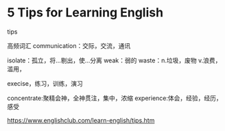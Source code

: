 # 5 Tips for Learning English



tips


高频词汇
communication：交际，交流，通讯



isolate：孤立，将...剔出，使...分离
weak：弱的
waste：n.垃圾，废物
	   v.浪费，滥用，
	   
execise，练习，训练，演习

concentrate:聚精会神，全神贯注，集中，浓缩
experience:体会，经验，经历，感受


https://www.englishclub.com/learn-english/tips.htm